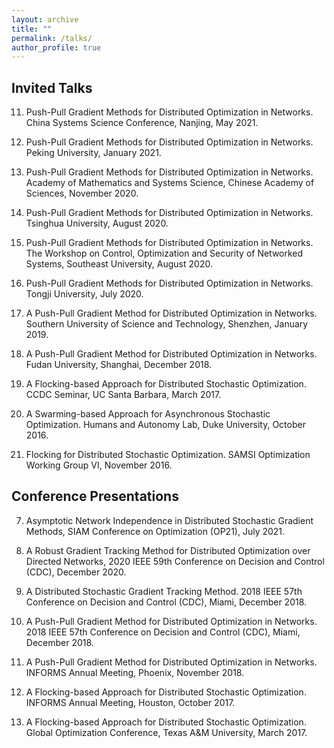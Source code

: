 ```yaml
---
layout: archive
title: ""
permalink: /talks/
author_profile: true
---
```


Invited Talks
----
11. Push-Pull Gradient Methods for Distributed Optimization in Networks. China Systems Science Conference, Nanjing, May 2021.

10. Push-Pull Gradient Methods for Distributed Optimization in Networks. Peking University, January 2021.

9. Push-Pull Gradient Methods for Distributed Optimization in Networks. Academy of Mathematics and Systems Science, Chinese Academy of Sciences, November 2020.

8. Push-Pull Gradient Methods for Distributed Optimization in Networks. Tsinghua University, August 2020.

7. Push-Pull Gradient Methods for Distributed Optimization in Networks. The Workshop on Control, Optimization and Security of Networked Systems, Southeast University, August 2020.

6. Push-Pull Gradient Methods for Distributed Optimization in Networks. Tongji University, July 2020.

5. A Push-Pull Gradient Method for Distributed Optimization in Networks. Southern University of Science and Technology, Shenzhen, January 2019.

4. A Push-Pull Gradient Method for Distributed Optimization in Networks. Fudan University, Shanghai, December 2018.

3. A Flocking-based Approach for Distributed Stochastic Optimization. CCDC Seminar, UC Santa Barbara, March 2017.

2. A Swarming-based Approach for Asynchronous Stochastic Optimization. Humans and Autonomy Lab, Duke University, October 2016.

1. Flocking for Distributed Stochastic Optimization. SAMSI Optimization Working Group VI, November 2016.

Conference Presentations
----
7. Asymptotic Network Independence in Distributed Stochastic Gradient Methods, SIAM Conference on Optimization (OP21), July 2021.

6. A Robust Gradient Tracking Method for Distributed Optimization over Directed Networks,  2020 IEEE 59th Conference on Decision and Control (CDC), December 2020.

5. A Distributed Stochastic Gradient Tracking Method. 2018 IEEE 57th Conference on Decision and Control (CDC), Miami, December 2018.

4. A Push-Pull Gradient Method for Distributed Optimization in Networks. 2018 IEEE 57th Conference on Decision and Control (CDC), Miami, December 2018.

3. A Push-Pull Gradient Method for Distributed Optimization in Networks. INFORMS Annual Meeting, Phoenix, November 2018.

2. A Flocking-based Approach for Distributed Stochastic Optimization. INFORMS Annual Meeting, Houston, October 2017.

1. A Flocking-based Approach for Distributed Stochastic Optimization. Global Optimization Conference, Texas A&M University, March 2017.
